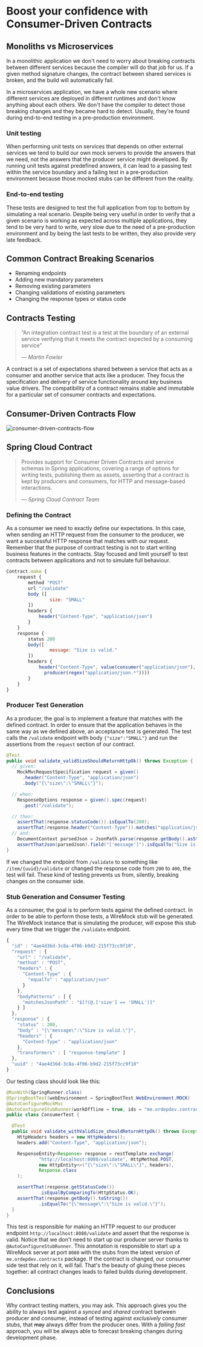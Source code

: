 # Boost your confidence with Consumer-Driven Contracts

## Monoliths vs Microservices

In a monolithic application we don't need to worry about breaking contracts between different services because the compiler will do that job for us. If a given method signature changes, the contract between shared services is broken, and the build will automatically fail.

In a microservices application, we have a whole new scenario where different services are deployed in different runtimes and don't know anything about each others. We don't have the compiler to detect those breaking changes and they became hard to detect. Usually, they're found during end-to-end testing in a pre-production environment.

### Unit testing

When performing unit tests on services that depends on other external services we tend to build our own mock servers to provide the answers that we need, not the answers that the producer service might developed. By running unit tests against predefined answers, it can lead to a passing test within the service boundary and a failing test in a pre-production environment because those mocked stubs can be different from the reality. 

### End-to-end testing

These tests are designed to test the full application from top to bottom by simulating a real scenario. Despite being very useful in order to verify that a given scenario is working as expected across multiple applications, they tend to be very hard to write, very slow due to the need of a pre-production environment and by being the last tests to be written, they also provide very late feedback.

## Common Contract Breaking Scenarios
* Renaming endpoints
* Adding new mandatory parameters
* Removing existing parameters
* Changing validations of existing parameters
* Changing the response types or status code

## Contracts Testing

> “An integration contract test is a test at the
boundary of an external service verifying that it 
meets the contract expected by a consuming service”
>
> &mdash; <cite>Martin Fowler</cite>

A contract is a set of expectations shared between a service that acts as a consumer and another service that acts like a producer. They focus the specification and delivery of service functionality around key business value drivers. The compatibility of a contract remains stable and immutable for a particular set of consumer contracts and expectations.

## Consumer-Driven Contracts Flow

![consumer-driven-contracts-flow](https://media.giphy.com/media/l0Iy8AwsJ6aINaPHa/giphy.gif "consumer-driven-contracts-flow")

## Spring Cloud Contract

> Provides support for Consumer Driven Contracts and service schemas in Spring applications, covering a range of options for writing tests, publishing them as assets, asserting that a contract is kept by producers and consumers, for HTTP and message-based interactions.
>
> &mdash; <cite>Spring Cloud Contract Team</cite>

### Defining the Contract

As a consumer we need to exactly define our expectations. In this case, when sending an HTTP request from the consumer to the producer, we want a successful HTTP response that matches with our request. Remember that the purpose of contract testing is not to start writing business features in the contracts. Stay focused and limit yourself to test contracts between applications and not to simulate full behaviour.

```javascript
Contract.make {
    request {
        method "POST"
        url "/validate"
        body ([
                size: "SMALL"
        ])
        headers {
            header("Content-Type", "application/json")
        }
    }
    response {
        status 200
        body([
                message: "Size is valid."
        ])
        headers {
            header("Content-Type", value(consumer("application/json"),
              producer(regex("application/json.*"))))
        }
    }
}
```

### Producer Test Generation

As a producer, the goal is to implement a feature that matches with the defined contract. In order to ensure that the application behaves in the same way as we defined above, an acceptance test is generated. The test calls the `/validate` endpoint with body `{"size":"SMALL"}` and run the assertions from the `request` section of our contract.

```java
@Test
public void validate_validSizeShouldReturnHttpOk() throws Exception {
  // given:
    MockMvcRequestSpecification request = given()
      .header("Content-Type", "application/json")
      .body("{\"size\":\"SMALL\"}");

  // when:
    ResponseOptions response = given().spec(request)
      .post("/validate");

  // then:
    assertThat(response.statusCode()).isEqualTo(200);
    assertThat(response.header("Content-Type")).matches("application/json.*");
  // and:
    DocumentContext parsedJson = JsonPath.parse(response.getBody().asString());
    assertThatJson(parsedJson).field("['message']").isEqualTo("Size is valid.");
}
```

If we changed the endpoint from `/validate` to something like `/item/{uuid}/validate` or changed the response code from `200` to `400`, the test will fail. These kind of testing prevents us from, silently, breaking changes on the consumer side.

### Stub Generation and Consumer Testing

As a consumer, the goal is to perform tests against the defined contract. In order to be able to perform those tests, a WireMock stub will be generated. The WireMock instance that is simulating the producer, will expose this stub every time that we trigger the `/validate` endpoint.

```javascript
{
  "id" : "4ae4d36d-3c8a-4f06-b9d2-215f73cc9f10",
  "request" : {
    "url" : "/validate",
    "method" : "POST",
    "headers" : {
      "Content-Type" : {
        "equalTo" : "application/json"
      }
    },
    "bodyPatterns" : [ {
      "matchesJsonPath" : "$[?(@.['size'] == 'SMALL')]"
    } ]
  },
  "response" : {
    "status" : 200,
    "body" : "{\"message\":\"Size is valid.\"}",
    "headers" : {
      "Content-Type" : "application/json"
    },
    "transformers" : [ "response-template" ]
  },
  "uuid" : "4ae4d36d-3c8a-4f06-b9d2-215f73cc9f10"
}
```

Our testing class should look like this:

```java
@RunWith(SpringRunner.class)
@SpringBootTest(webEnvironment = SpringBootTest.WebEnvironment.MOCK)
@AutoConfigureMockMvc
@AutoConfigureStubRunner(workOffline = true, ids = "me.ordepdev.contracts:+:stubs:8080")
public class ConsumerTest {

  @Test
  public void validate_withValidSize_shouldReturnHttpOk() throws Exception {
    HttpHeaders headers = new HttpHeaders();
    headers.add("Content-Type", "application/json");

    ResponseEntity<Response> response = restTemplate.exchange(
            "http://localhost:8080/validate", HttpMethod.POST,
            new HttpEntity<>("{\"size\":\"SMALL\"}", headers),
            Response.class
    );

    assertThat(response.getStatusCode())
            .isEqualByComparingTo(HttpStatus.OK);
    assertThat(response.getBody().toString())
            .isEqualTo("{\"message\":\"Size is valid.\"}");
  }
}
```

This test is responsible for making an HTTP request to our producer endpoint `http://localhost:8080/validate` and assert that the response is valid. Notice that we don't need to start up our producer server thanks to `@AutoConfigureStubRunner`. This annotation is responsible to start up a WireMock server at port `8080` with the stubs from the latest version of `me.ordepdev.contracts` package. If the contract is changed, our consumer side test that rely on it, will fail. That's the beauty of gluing these pieces together: all contract changes leads to failed builds during development.

## Conclusions

Why contract testing matters, you may ask. This approach gives you the ability to always test against a *synced* and *shared* contract between producer and consumer, instead of testing against *exclusively* consumer stubs, that ~~may~~ always differ from the producer ones. With a *failing fast* approach, you will be always able to forecast breaking changes during development phase.